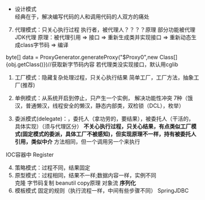* 设计模式  
经典在于，解决编写代码的人和调用代码的人双方的痛处

7. 代理模式：只关心执行过程
执行者，被代理人？？？？原理
部分功能被代理
JDK代理
原理：被代理引用 => 接口 => 重新生成类并实现接口 => 重新动态生成class字节码 => 编译

byte[] data = ProxyGenerator.generateProxy("$Proxy0",new Class[]{obj.getClass()})//获取新字节码内容
若代理类没实现接口，默认用cglib
1. 工厂模式：隐藏复杂处理过程，只关心执行结果
简单工厂，工厂方法，抽象工厂(推荐)
2. 单例模式：从系统开启到停止，只产生一个实例，
解决功能性冲突
7种（饿汉，普通懒汉，线程安全的懒汉，静态内部类，双检锁（DCL），枚举）

3. 委派模式(delegate)：，委托人（拿功劳的，要结果），被委托人（干活的，具体实现）（须与代理区分）
**不关心执行过程，只关心结果，有点类似工厂模式(固定模式的委派，具体工厂不被感知)，但实现原理不一样，持有被委托人引用，类似中介**
方法相同，但一个调用另一个来执行

IOC容器中 Register

4. 策略模式：过程不同，结果固定
5. 原型模式：过程相同，结果不一样;数据内容一样，实例不同  
克隆  字节码复制
beanutil copy原理
对象流 **序列化**
6. 模板模式    固定的规则（执行流程一样，中间有些步骤不同）
SpringJDBC